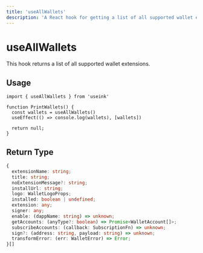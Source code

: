 ```yaml
---
title: 'useAllWallets'
description: 'A React hook for getting a list of all supported wallet extensions'
---
```


# useAllWallets

This hook returns a list of all supported wallet extensions.

## Usage

```tsx
import { useAllWallets } from 'useink'

function PrintWallets() {
  const wallets = useAllWallets()
  useEffect(() => console.log(wallets), [wallets])

  return null;
}
```

## Return Type

```ts
{
  extensionName: string;
  title: string;
  noExtensionMessage?: string;
  installUrl: string;
  logo: WalletLogoProps;
  installed: boolean | undefined;
  extension: any;
  signer: any;
  enable: (dappName: string) => unknown;
  getAccounts: (anyType?: boolean) => Promise<WalletAccount[]>;
  subscribeAccounts: (callback: SubscriptionFn) => unknown;
  sign?: (address: string, payload: string) => unknown;
  transformError: (err: WalletError) => Error;
}[]
```